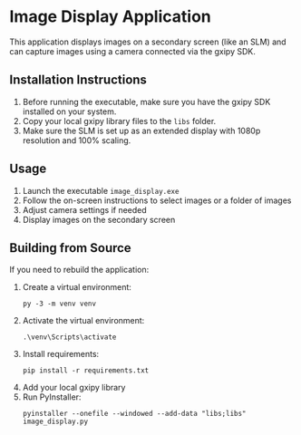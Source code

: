 # Image Display Application

This application displays images on a secondary screen (like an SLM) and can capture images using a camera connected via the gxipy SDK.

## Installation Instructions

1. Before running the executable, make sure you have the gxipy SDK installed on your system.
2. Copy your local gxipy library files to the `libs` folder.
3. Make sure the SLM is set up as an extended display with 1080p resolution and 100% scaling.

## Usage

1. Launch the executable `image_display.exe`
2. Follow the on-screen instructions to select images or a folder of images
3. Adjust camera settings if needed
4. Display images on the secondary screen

## Building from Source

If you need to rebuild the application:

1. Create a virtual environment:
   ```
   py -3 -m venv venv
   ```
2. Activate the virtual environment:
   ```
   .\venv\Scripts\activate
   ```
3. Install requirements:
   ```
   pip install -r requirements.txt
   ```
4. Add your local gxipy library
5. Run PyInstaller:
   ```
   pyinstaller --onefile --windowed --add-data "libs;libs" image_display.py
   ``` 